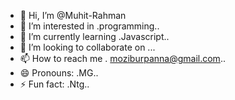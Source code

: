 - 👋 Hi, I’m @Muhit-Rahman
- 👀 I’m interested in .programming..
- 🌱 I’m currently learning .Javascript..
- 💞️ I’m looking to collaborate on ...
- 📫 How to reach me . moziburpanna@gmail.com..
- 😄 Pronouns: .MG..
- ⚡ Fun fact: .Ntg..

<!---
Muhit-Rahman/Muhit-Rahman is a ✨ special ✨ repository because its `README.md` (this file) appears on your GitHub profile.
You can click the Preview link to take a look at your changes.
--->
